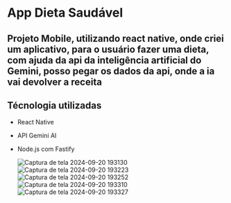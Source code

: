 # App Dieta Saudável

## Projeto Mobile, utilizando react native, onde criei um aplicativo, para o usuário fazer uma dieta, com ajuda da api da inteligência artificial do Gemini, posso pegar os dados da api, onde a ia vai devolver a receita

## Técnologia utilizadas
- React Native
- API Gemini AI
- Node.js com Fastify

  ![Captura de tela 2024-09-20 193130](https://github.com/user-attachments/assets/6b792154-f881-4a8e-a7bb-7b5a483b57e7)
![Captura de tela 2024-09-20 193223](https://github.com/user-attachments/assets/e33e397d-93de-4956-8b9a-02c8e2776057)
![Captura de tela 2024-09-20 193252](https://github.com/user-attachments/assets/cf7ca702-c60f-463b-9321-161635f3f7a4)
![Captura de tela 2024-09-20 193310](https://github.com/user-attachments/assets/25ff2a10-0a7e-4979-8908-b0669be61f22)
![Captura de tela 2024-09-20 193327](https://github.com/user-attachments/assets/2a476694-3592-4978-90dd-f1a09d774743)
